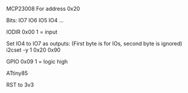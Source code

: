 
MCP23008
For address 0x20

Bits:
IO7 IO6 IO5 IO4 …

IODIR 0x00
1 = input

Set IO4 to IO7 as outputs: (First byte is for IOs, second byte is ignored)
i2cset -y 1 0x20 0x90


GPIO  0x09
1 = logic high



ATtiny85

RST to 3v3
